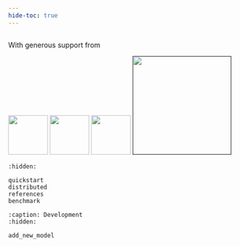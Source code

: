 ```yaml
---
hide-toc: true
---
```



```{include} ../../README.md
```

With generous support from

<a href="https://laion.ai/"><img src="https://avatars.githubusercontent.com/u/92627801?s=200&v=4" width="80"/></a>
<a href="https://github.com/ontocord/"><img src="https://avatars.githubusercontent.com/u/8900094?v=4" width="80"/></a>
<a href="https://huggingface.co/Multi-Domain-Expert-Learning"><img src="https://aeiljuispo.cloudimg.io/v7/https://cdn-uploads.huggingface.co/production/uploads/5fc6879e1c5ee87b1164876d/IoeynCnY_cMdjPAzrdU-2.jpeg?w=200&h=200&f=face" width="80"/></a>
<a href=""><img src="https://www.fz-juelich.de/static/media/Logo.2ceb35fc.svg" width="200"/></a>

```{toctree}
:hidden:

quickstart
distributed
references
benchmark
```

```{toctree}
:caption: Development
:hidden:

add_new_model
```